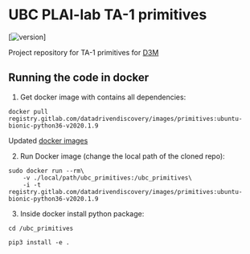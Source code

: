 # UBC PLAI-lab TA-1 primitives

[![version](https://img.shields.io/badge/version-0.0.1-green.svg)]

Project repository for TA-1 primitives for [D3M](https://www.darpa.mil/program/data-driven-discovery-of-models)


## Running the code in docker

1. Get docker image with contains all dependencies:
```
docker pull registry.gitlab.com/datadrivendiscovery/images/primitives:ubuntu-bionic-python36-v2020.1.9
```
Updated [docker images](https://docs.datadrivendiscovery.org/docker.html)

2. Run Docker image (change the local path of the cloned repo):
```
sudo docker run --rm\
    -v ./local/path/ubc_primitives:/ubc_primitives\
    -i -t registry.gitlab.com/datadrivendiscovery/images/primitives:ubuntu-bionic-python36-v2020.1.9
```

3. Inside docker install python package:
```
cd /ubc_primitives

pip3 install -e .
```
